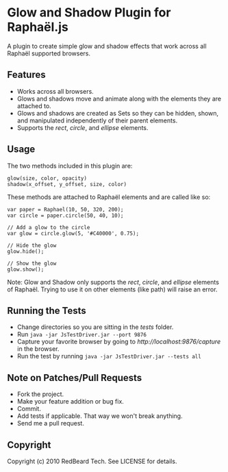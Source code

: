 # Glow and Shadow Plugin for Raphaël.js

A plugin to create simple glow and shadow effects that work across all Raphaël supported browsers.

## Features

  * Works across all browsers.
  * Glows and shadows move and animate along with the elements they are attached to.
  * Glows and shadows are created as Sets so they can be hidden, shown, and manipulated independently of their parent elements.
  * Supports the _rect_, _circle_, and _ellipse_ elements.

## Usage

The two methods included in this plugin are:

    glow(size, color, opacity)
    shadow(x_offset, y_offset, size, color)
  
These methods are attached to Raphaël elements and are called like so:

    var paper = Raphael(10, 50, 320, 200);
    var circle = paper.circle(50, 40, 10);
    
    // Add a glow to the circle
    var glow = circle.glow(5, '#C40000', 0.75);
    
    // Hide the glow
    glow.hide();
    
    // Show the glow
    glow.show();

Note: Glow and Shadow only supports the _rect_, _circle_, and _ellipse_ elements of Raphaël. Trying to use it on other elements (like path) will raise an error.

## Running the Tests

  * Change directories so you are sitting in the _tests_ folder.
  * Run `java -jar JsTestDriver.jar --port 9876`
  * Capture your favorite browser by going to _http://localhost:9876/capture_ in the browser.
  * Run the test by running `java -jar JsTestDriver.jar --tests all`

## Note on Patches/Pull Requests
 
  * Fork the project.
  * Make your feature addition or bug fix.
  * Commit.
  * Add tests if applicable. That way we won't break anything.
  * Send me a pull request.
  
## Copyright

Copyright (c) 2010 RedBeard Tech. See LICENSE for details.